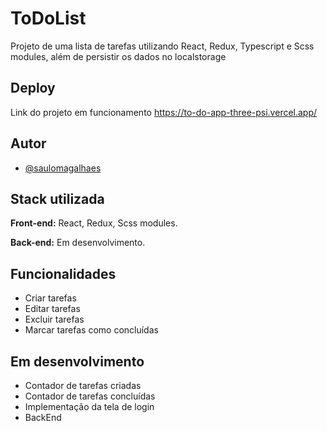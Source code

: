 
# ToDoList

Projeto de uma lista de tarefas utilizando React, Redux, Typescript e Scss modules, além de persistir os dados no localstorage




## Deploy

Link do projeto em funcionamento https://to-do-app-three-psi.vercel.app/

## Autor

- [@saulomagalhaes](https://www.linkedin.com/in/sauloam/)
## Stack utilizada

**Front-end:** React, Redux, Scss modules.

**Back-end:** Em desenvolvimento.


## Funcionalidades

- Criar tarefas
- Editar tarefas
- Excluir tarefas
- Marcar tarefas como concluídas


## Em desenvolvimento

- Contador de tarefas criadas
- Contador de tarefas concluídas
- Implementação da tela de login
- BackEnd
